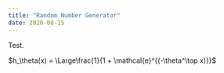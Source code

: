 ```yaml
---
title: "Random Number Generator"
date: 2020-08-15
---
```


Test.

$h_\theta(x) = \Large\frac{1}{1 + \mathcal{e}^{(-\theta^\top x)}}$
